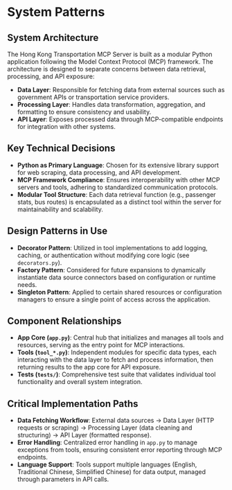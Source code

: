 # System Patterns

## System Architecture
The Hong Kong Transportation MCP Server is built as a modular Python application following the Model Context Protocol (MCP) framework. The architecture is designed to separate concerns between data retrieval, processing, and API exposure:
- **Data Layer**: Responsible for fetching data from external sources such as government APIs or transportation service providers.
- **Processing Layer**: Handles data transformation, aggregation, and formatting to ensure consistency and usability.
- **API Layer**: Exposes processed data through MCP-compatible endpoints for integration with other systems.

## Key Technical Decisions
- **Python as Primary Language**: Chosen for its extensive library support for web scraping, data processing, and API development.
- **MCP Framework Compliance**: Ensures interoperability with other MCP servers and tools, adhering to standardized communication protocols.
- **Modular Tool Structure**: Each data retrieval function (e.g., passenger stats, bus routes) is encapsulated as a distinct tool within the server for maintainability and scalability.

## Design Patterns in Use
- **Decorator Pattern**: Utilized in tool implementations to add logging, caching, or authentication without modifying core logic (see `decorators.py`).
- **Factory Pattern**: Considered for future expansions to dynamically instantiate data source connectors based on configuration or runtime needs.
- **Singleton Pattern**: Applied to certain shared resources or configuration managers to ensure a single point of access across the application.

## Component Relationships
- **App Core (`app.py`)**: Central hub that initializes and manages all tools and resources, serving as the entry point for MCP interactions.
- **Tools (`tool_*.py`)**: Independent modules for specific data types, each interacting with the data layer to fetch and process information, then returning results to the app core for API exposure.
- **Tests (`tests/`)**: Comprehensive test suite that validates individual tool functionality and overall system integration.

## Critical Implementation Paths
- **Data Fetching Workflow**: External data sources -> Data Layer (HTTP requests or scraping) -> Processing Layer (data cleaning and structuring) -> API Layer (formatted response).
- **Error Handling**: Centralized error handling in `app.py` to manage exceptions from tools, ensuring consistent error reporting through MCP endpoints.
- **Language Support**: Tools support multiple languages (English, Traditional Chinese, Simplified Chinese) for data output, managed through parameters in API calls.
